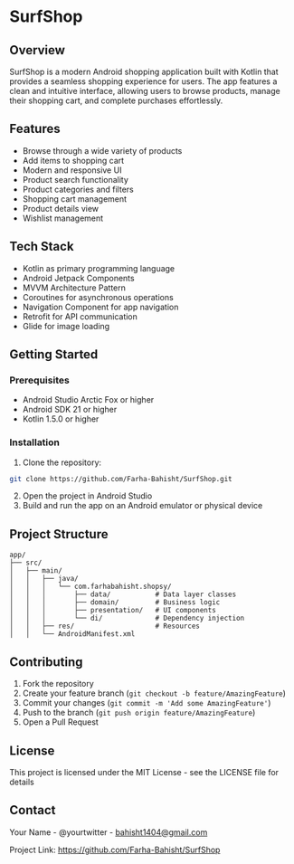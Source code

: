# SurfShop 

## Overview
SurfShop is a modern Android shopping application built with Kotlin that provides a seamless shopping experience for users. The app features a clean and intuitive interface, allowing users to browse products, manage their shopping cart, and complete purchases effortlessly.

## Features
- Browse through a wide variety of products
- Add items to shopping cart
- Modern and responsive UI
- Product search functionality
- Product categories and filters
- Shopping cart management
- Product details view
- Wishlist management

## Tech Stack
- Kotlin as primary programming language
- Android Jetpack Components
- MVVM Architecture Pattern
- Coroutines for asynchronous operations
- Navigation Component for app navigation
- Retrofit for API communication
- Glide for image loading

## Getting Started

### Prerequisites
- Android Studio Arctic Fox or higher
- Android SDK 21 or higher
- Kotlin 1.5.0 or higher

### Installation
1. Clone the repository:
```bash
git clone https://github.com/Farha-Bahisht/SurfShop.git
```

2. Open the project in Android Studio
3. Build and run the app on an Android emulator or physical device

## Project Structure
```
app/
├── src/
│   ├── main/
│   │   ├── java/
│   │   │   └── com.farhabahisht.shopsy/
│   │   │       ├── data/           # Data layer classes
│   │   │       ├── domain/         # Business logic
│   │   │       ├── presentation/   # UI components
│   │   │       └── di/             # Dependency injection
│   │   ├── res/                    # Resources
│   │   └── AndroidManifest.xml
```

## Contributing
1. Fork the repository
2. Create your feature branch (`git checkout -b feature/AmazingFeature`)
3. Commit your changes (`git commit -m 'Add some AmazingFeature'`)
4. Push to the branch (`git push origin feature/AmazingFeature`)
5. Open a Pull Request

## License
This project is licensed under the MIT License - see the LICENSE file for details

## Contact
Your Name - @yourtwitter - bahisht1404@gmail.com

Project Link: https://github.com/Farha-Bahisht/SurfShop
